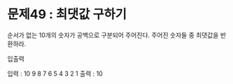 # 문제49 : 최댓값 구하기

순서가 없는 10개의 숫자가 공백으로 구분되어 주어진다. 주어진 숫자들 중 최댓값을 반환하라.

입출력

입력 : 10 9 8 7 6 5 4 3 2 1
출력 : 10
